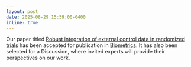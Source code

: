 ```yaml
---
layout: post
date: 2025-08-29 15:59:00-0400
inline: true
---
```


Our paper titled <a href="https://arxiv.org/pdf/2406.17971">Robust integration of external control data in randomized trials</a> has been accepted for publication in <a href="https://academic.oup.com/biometrics/issue">Biometrics</a>. It has also been selected for a Discussion, where invited experts will provide their perspectives on our work.
